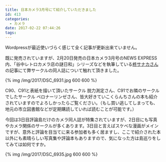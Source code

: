 ```yaml
---
title: 日本カメラ3月号にて紹介していただきました
id: 413
categories:
  - カメラ
date: 2017-02-22 07:44:26
tags:
---
```


Wordpressが最近使いづらく感じて全く記事が更新出来ていません。

既に発売されていますが、2月20日発売の日本カメラ3月号のNEWS EXPRESS内、「谷中レトロカメラ店の謎日和」シリーズなどを執筆している[柊サナカさん](https://twitter.com/hiiragisanaka)の記事にて弊サークルの同人誌について触れて頂きました。

{% img /img/2017/DSC_6931.jpg 600 600 %}

C90、C91と表紙を描いて頂いたサークル 脱力測定さん、C91でお隣のサークルでしたサークル ペロナーリンゼさん、皆大好きていこくらんちさんの本も紹介されていますのでよろしかったらご覧ください。（もし買い逃してしまっても、地元の市立図書館などが定期購読していれば読むことが可能です。）

今回は3日目評論島だけのカメラ同人誌が特集されていますが、2日目にも写真やカメラ関係のサークルが多くあります。3日目と言えばスケベな漫画がメインですが、意外と評論を目当てに来る参加者も多く居ますし、ここで紹介された本以外にも素晴らしい写真集や評論本もありますので、気になった方は島巡りをしてみては如何ですか。

{% img /img/2017/DSC_6935.jpg 600 600 %}
